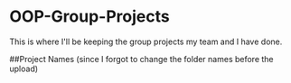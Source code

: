 # OOP-Group-Projects
This is where I'll be keeping the group projects my team and I have done.

##Project Names
(since I forgot to change the folder names before the upload)
